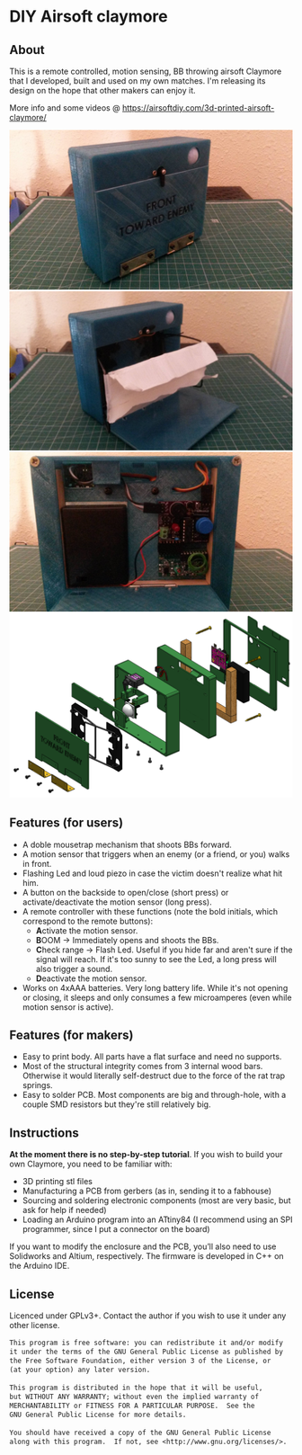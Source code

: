 # DIY Airsoft claymore

## About

This is a remote controlled, motion sensing, BB throwing airsoft Claymore that I developed, built and used on my own matches.
I'm releasing its design on the hope that other makers can enjoy it.

More info and some videos @ https://airsoftdiy.com/3d-printed-airsoft-claymore/


![pic1](Media/Front.jpg)
![pic2](Media/FrontOpen.jpg)
![pic3](Media/BackOpen.jpg)
![pic4](Media/ExplodedView.png)


## Features (for users)
- A doble mousetrap mechanism that shoots BBs forward.
- A motion sensor that triggers when an enemy (or a friend, or you) walks in front.
- Flashing Led and loud piezo in case the victim doesn't realize what hit him.
- A button on the backside to open/close (short press) or activate/deactivate the motion sensor (long press).
- A remote controller with these functions (note the bold initials, which correspond to the remote buttons):
	- **A**ctivate the motion sensor.
	- **B**OOM -> Immediately opens and shoots the BBs.
	- **C**heck range -> Flash Led. Useful if you hide far and aren't sure if the signal will reach. If it's too sunny to see the Led, a long press will also trigger a sound. 
	- **D**eactivate the motion sensor.
- Works on 4xAAA batteries. Very long battery life. While it's not opening or closing, it sleeps and only consumes a few microamperes (even while motion sensor is active).


## Features (for makers)
- Easy to print body. All parts have a flat surface and need no supports.
- Most of the structural integrity comes from 3 internal wood bars. Otherwise it would literally self-destruct due to the force of the rat trap springs.
- Easy to solder PCB. Most components are big and through-hole, with a couple SMD resistors but they're still relatively big.


## Instructions
**At the moment there is no step-by-step tutorial**. If you wish to build your own Claymore, you need to be familiar with:

- 3D printing stl files
- Manufacturing a PCB from gerbers (as in, sending it to a fabhouse)
- Sourcing and soldering electronic components (most are very basic, but ask for help if needed)
- Loading an Arduino program into an ATtiny84 (I recommend using an SPI programmer, since I put a connector on the board)
	
If you want to modify the enclosure and the PCB, you’ll also need to use Solidworks and Altium, respectively.
The firmware is developed in C++ on the Arduino IDE.



## License
Licenced under GPLv3+. Contact the author if you wish to use it under any other license.

    This program is free software: you can redistribute it and/or modify
    it under the terms of the GNU General Public License as published by
    the Free Software Foundation, either version 3 of the License, or
    (at your option) any later version.

    This program is distributed in the hope that it will be useful,
    but WITHOUT ANY WARRANTY; without even the implied warranty of
    MERCHANTABILITY or FITNESS FOR A PARTICULAR PURPOSE.  See the
    GNU General Public License for more details.

    You should have received a copy of the GNU General Public License
    along with this program.  If not, see <http://www.gnu.org/licenses/>.
	
